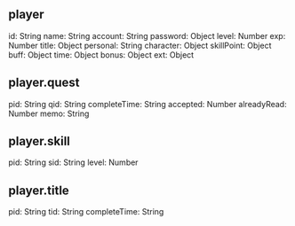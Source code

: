 ## player

id: String
name: String
account: String
password: Object
level: Number
exp: Number
title: Object
personal: String
character: Object
skillPoint: Object
buff: Object
time: Object
bonus: Object
ext: Object

## player.quest

pid: String
qid: String
completeTime: String
accepted: Number
alreadyRead: Number
memo: String

## player.skill

pid: String
sid: String
level: Number

## player.title

pid: String
tid: String
completeTime: String
